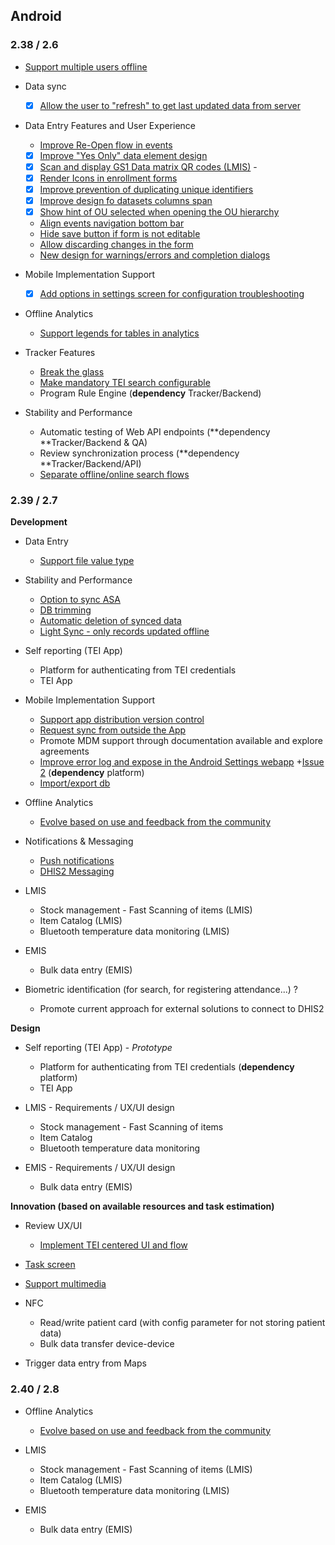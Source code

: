 ## Android

### 2.38 / 2.6

-   [Support multiple users offline](https://jira.dhis2.org/browse/ANDROAPP-653)

-   Data sync
    -  [x] [Allow the user to "refresh" to get last updated data from server](https://jira.dhis2.org/browse/ANDROAPP-4331)

-   Data Entry Features and User Experience
    -  [Improve Re-Open flow in events](https://jira.dhis2.org/browse/ANDROAPP-4610)
    -  [x] [Improve "Yes Only" data element design](https://jira.dhis2.org/browse/ANDROAPP-4493)
    -  [x] [Scan and display GS1 Data matrix QR codes (LMIS)](https://jira.dhis2.org/browse/ANDROAPP-4329)    -  
    -  [x] [Render Icons in enrollment forms](https://jira.dhis2.org/browse/ANDROAPP-4258)
    -  [x] [Improve prevention of duplicating unique identifiers](https://jira.dhis2.org/browse/ANDROAPP-4250)
    -  [x] [Improve design fo datasets columns span](https://jira.dhis2.org/browse/ANDROAPP-3016)
    -  [x] [Show hint of OU selected when opening the OU hierarchy](https://jira.dhis2.org/browse/ANDROAPP-2520)
    -  [Align events navigation bottom bar](https://jira.dhis2.org/browse/ANDROAPP-3651)
    -  [Hide save button if form is not editable](https://jira.dhis2.org/browse/ANDROAPP-4613)
    -  [Allow discarding changes in the form](https://jira.dhis2.org/browse/ANDROAPP-4545)
    -  [New design for warnings/errors and completion dialogs](https://jira.dhis2.org/browse/ANDROAPP-4591)

-   Mobile Implementation Support
    -   [x] [Add options in settings screen for configuration troubleshooting](https://jira.dhis2.org/browse/ANDROAPP-1655)

-   Offline Analytics
    -   [Support legends for tables in analytics](https://jira.dhis2.org/browse/ANDROAPP-4500)

-   Tracker Features
    -   [Break the glass](https://jira.dhis2.org/browse/ANDROAPP-657)
    -   [Make mandatory TEI search configurable](https://jira.dhis2.org/browse/ANDROAPP-4545)
    -   Program Rule Engine (**dependency** Tracker/Backend)  
    
-   Stability and Performance
    -   Automatic testing of Web API endpoints (**dependency **Tracker/Backend & QA)
    -   Review synchronization process (**dependency **Tracker/Backend/API)
    -   [Separate offline/online search flows](https://jira.dhis2.org/browse/ANDROAPP-4023)


### 2.39 / 2.7

**Development**

-   Data Entry
    -   [Support file value type](https://jira.dhis2.org/browse/ANDROAPP-1992)

-   Stability and Performance
    -   [Option to sync ASA](https://jira.dhis2.org/browse/ANDROAPP-2959)
    -   [DB trimming](https://jira.dhis2.org/browse/ANDROAPP-2912)
    -   [Automatic deletion of synced data](https://jira.dhis2.org/browse/ANDROAPP-2957)
    -   [Light Sync - only records updated offline](https://jira.dhis2.org/browse/ANDROAPP-1702)

-   Self reporting (TEI App)
    -   Platform for authenticating from TEI credentials
    -   TEI App

-   Mobile Implementation Support
    -   [Support app distribution version control](https://jira.dhis2.org/browse/ANDROAPP-2912)
    -   [Request sync from outside the App](https://jira.dhis2.org/browse/ANDROAPP-2899)
    -   Promote MDM support through documentation available and explore agreements
    -   [Improve error log and expose in the Android Settings webapp](https://jira.dhis2.org/browse/ANDROAPP-1655) +[Issue 2](https://jira.dhis2.org/browse/ANDROAPP-1140) (**dependency** platform)
    -   [Import/export db](https://jira.dhis2.org/browse/ANDROAPP-2474)

-   Offline Analytics
    -   [Evolve based on use and feedback from the community](https://jira.dhis2.org/browse/ANDROAPP-2557)

-   Notifications & Messaging
    -   [Push notifications](https://jira.dhis2.org/browse/ANDROAPP-2962)
    -   [DHIS2 Messaging](https://jira.dhis2.org/browse/ANDROAPP-694)

-   LMIS
    -   Stock management - Fast Scanning of items (LMIS)
    -   Item Catalog (LMIS)
    -   Bluetooth temperature data monitoring (LMIS)

-   EMIS
    -   Bulk data entry (EMIS)

-   Biometric identification (for search, for registering attendance...) ?
    -   Promote current approach for external solutions to connect to DHIS2

**Design**

-   Self reporting (TEI App) - _Prototype_
    -   Platform for authenticating from TEI credentials (**dependency** platform)
    -   TEI App

-   LMIS - Requirements / UX/UI design
    -   Stock management - Fast Scanning of items
    -   Item Catalog
    -   Bluetooth temperature data monitoring

-   EMIS - Requirements / UX/UI design
    -   Bulk data entry (EMIS)

**Innovation (based on available resources and task estimation)**

-   Review UX/UI
    -   [Implement TEI centered UI and flow](https://jira.dhis2.org/browse/ANDROAPP-4019)

-   [Task screen](https://jira.dhis2.org/browse/ANDROAPP-3427)
-   [Support multimedia](https://jira.dhis2.org/browse/ANDROAPP-3697)
-   NFC
    -   Read/write patient card (with config parameter for not storing patient data)
    -   Bulk data transfer device-device

-   Trigger data entry from Maps


### 2.40 / 2.8

-   Offline Analytics
    -   [Evolve based on use and feedback from the community](https://jira.dhis2.org/browse/ANDROAPP-2557)

-   LMIS
    -   Stock management - Fast Scanning of items (LMIS)
    -   Item Catalog (LMIS)
    -   Bluetooth temperature data monitoring (LMIS)

-   EMIS
    -   Bulk data entry (EMIS)
